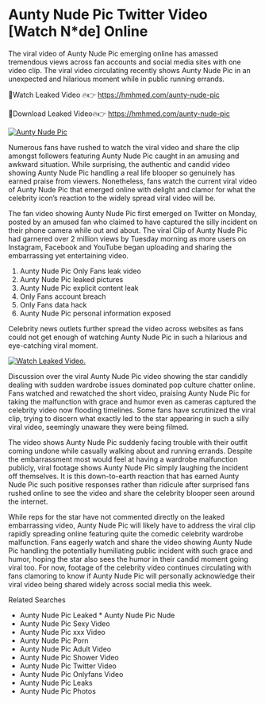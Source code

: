 ﻿# Aunty Nude Pic Twitter Video [Watch N*de] Online

The viral video of ﻿Aunty Nude Pic emerging online has amassed tremendous views across fan accounts and social media sites with one video clip. The viral video circulating recently shows ﻿Aunty Nude Pic in an unexpected and hilarious moment while in public running errands. 

🔴Watch Leaked Video 🔥👉  https://hmhmed.com/aunty-nude-pic 

🔴Download Leaked Video🔥👉  https://hmhmed.com/aunty-nude-pic 

[![Aunty Nude Pic](https://i.imgur.com/dJHk4Zq.gif)](https://hmhmed.com/aunty-nude-pic)

Numerous fans have rushed to watch the viral video and share the clip amongst followers featuring ﻿Aunty Nude Pic caught in an amusing and awkward situation. While surprising, the authentic and candid video showing ﻿Aunty Nude Pic handling a real life blooper so genuinely has earned praise from viewers. Nonetheless, fans watch the current viral video of ﻿Aunty Nude Pic that emerged online with delight and clamor for what the celebrity icon’s reaction to the widely spread viral video will be.

The fan video showing ﻿Aunty Nude Pic first emerged on Twitter on Monday, posted by an amused fan who claimed to have captured the silly incident on their phone camera while out and about. The viral Clip of ﻿Aunty Nude Pic had garnered over 2 million views by Tuesday morning as more users on Instagram, Facebook and YouTube began uploading and sharing the embarrassing yet entertaining video. 

1. ﻿Aunty Nude Pic Only Fans leak video
2. ﻿Aunty Nude Pic leaked pictures
3. ﻿Aunty Nude Pic explicit content leak
4. Only Fans account breach
5. Only Fans data hack
6. ﻿Aunty Nude Pic personal information exposed

Celebrity news outlets further spread the video across websites as fans could not get enough of watching ﻿Aunty Nude Pic in such a hilarious and eye-catching viral moment. 

[![Watch Leaked Video.](https://miro.medium.com/v2/resize:fit:828/format:webp/1*cilzJN44JGOrTw9NJCrNHA.gif "Watch Leaked Video")](https://hmhmed.com/aunty-nude-pic)

Discussion over the viral ﻿Aunty Nude Pic video showing the star candidly dealing with sudden wardrobe issues dominated pop culture chatter online. Fans watched and rewatched the short video, praising ﻿Aunty Nude Pic for taking the malfunction with grace and humor even as cameras captured the celebrity video now flooding timelines. Some fans have scrutinized the viral clip, trying to discern what exactly led to the star appearing in such a silly viral video, seemingly unaware they were being filmed.

The video shows ﻿Aunty Nude Pic suddenly facing trouble with their outfit coming undone while casually walking about and running errands. Despite the embarrassment most would feel at having a wardrobe malfunction publicly, viral footage shows ﻿Aunty Nude Pic simply laughing the incident off themselves. It is this down-to-earth reaction that has earned ﻿Aunty Nude Pic such positive responses rather than ridicule after surprised fans rushed online to see the video and share the celebrity blooper seen around the internet.  

While reps for the star have not commented directly on the leaked embarrassing video, ﻿Aunty Nude Pic will likely have to address the viral clip rapidly spreading online featuring quite the comedic celebrity wardrobe malfunction. Fans eagerly watch and share the video showing ﻿Aunty Nude Pic handling the potentially humiliating public incident with such grace and humor, hoping the star also sees the humor in their candid moment going viral too. For now, footage of the celebrity video continues circulating with fans clamoring to know if ﻿Aunty Nude Pic will personally acknowledge their viral video being shared widely across social media this week.

Related Searches
* ﻿Aunty Nude Pic Leaked
﻿* Aunty Nude Pic Nude
* ﻿Aunty Nude Pic Sexy Video
* ﻿Aunty Nude Pic xxx Video
* ﻿Aunty Nude Pic Porn
* ﻿Aunty Nude Pic Adult Video
* ﻿Aunty Nude Pic Shower Video
* ﻿Aunty Nude Pic Twitter Video
* ﻿Aunty Nude Pic Onlyfans Video
* ﻿Aunty Nude Pic Leaks
* ﻿Aunty Nude Pic Photos